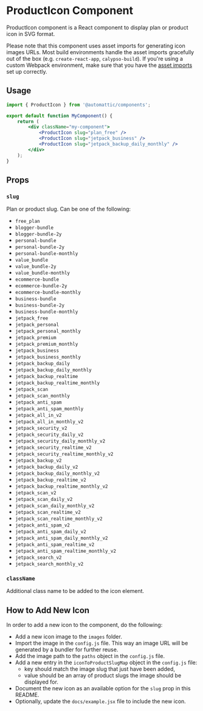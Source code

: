 # ProductIcon Component

ProductIcon component is a React component to display plan or product icon in SVG format.

Please note that this component uses asset imports for generating icon images URLs.
Most build environments handle the asset imports gracefully out of the box (e.g. `create-react-app`, `calypso-build`).
If you're using a custom Webpack environment, make sure that you have the [asset imports](https://webpack.js.org/guides/asset-management/#loading-images) set up correctly.

## Usage

```jsx
import { ProductIcon } from '@automattic/components';

export default function MyComponent() {
	return (
		<div className="my-component">
			<ProductIcon slug="plan_free" />
			<ProductIcon slug="jetpack_business" />
			<ProductIcon slug="jetpack_backup_daily_monthly" />
		</div>
	);
}
```

## Props

### `slug`

Plan or product slug. Can be one of the following:

- `free_plan`
- `blogger-bundle`
- `blogger-bundle-2y`
- `personal-bundle`
- `personal-bundle-2y`
- `personal-bundle-monthly`
- `value_bundle`
- `value_bundle-2y`
- `value_bundle-monthly`
- `ecommerce-bundle`
- `ecommerce-bundle-2y`
- `ecommerce-bundle-monthly`
- `business-bundle`
- `business-bundle-2y`
- `business-bundle-monthly`
- `jetpack_free`
- `jetpack_personal`
- `jetpack_personal_monthly`
- `jetpack_premium`
- `jetpack_premium_monthly`
- `jetpack_business`
- `jetpack_business_monthly`
- `jetpack_backup_daily`
- `jetpack_backup_daily_monthly`
- `jetpack_backup_realtime`
- `jetpack_backup_realtime_monthly`
- `jetpack_scan`
- `jetpack_scan_monthly`
- `jetpack_anti_spam`
- `jetpack_anti_spam_monthly`
- `jetpack_all_in_v2`
- `jetpack_all_in_monthly_v2`
- `jetpack_security_v2`
- `jetpack_security_daily_v2`
- `jetpack_security_daily_monthly_v2`
- `jetpack_security_realtime_v2`
- `jetpack_security_realtime_monthly_v2`
- `jetpack_backup_v2`
- `jetpack_backup_daily_v2`
- `jetpack_backup_daily_monthly_v2`
- `jetpack_backup_realtime_v2`
- `jetpack_backup_realtime_monthly_v2`
- `jetpack_scan_v2`
- `jetpack_scan_daily_v2`
- `jetpack_scan_daily_monthly_v2`
- `jetpack_scan_realtime_v2`
- `jetpack_scan_realtime_monthly_v2`
- `jetpack_anti_spam_v2`
- `jetpack_anti_spam_daily_v2`
- `jetpack_anti_spam_daily_monthly_v2`
- `jetpack_anti_spam_realtime_v2`
- `jetpack_anti_spam_realtime_monthly_v2`
- `jetpack_search_v2`
- `jetpack_search_monthly_v2`

### `className`

Additional class name to be added to the icon element.

## How to Add New Icon

In order to add a new icon to the component, do the following:

- Add a new icon image to the `images` folder.
- Import the image in the `config.js` file. This way an image URL will be generated by a bundler for further reuse.
- Add the image path to the `paths` object in the `config.js` file.
- Add a new entry in the `iconToProductSlugMap` object in the `config.js` file:
  - key should match the image slug that just have been added,
  - value should be an array of product slugs the image should be displayed for.
- Document the new icon as an available option for the `slug` prop in this README.
- Optionally, update the `docs/example.jsx` file to include the new icon.
